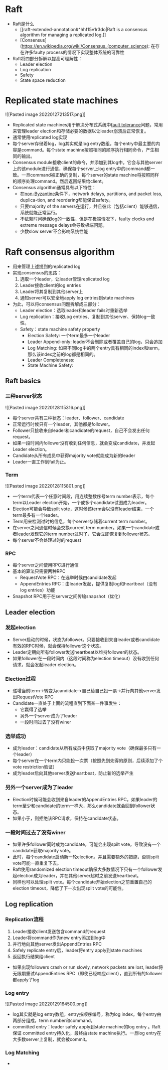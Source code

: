 # Raft
- Raft是什么
	- [[raft-extended-annotation#^hhf15v1r3do|Raft is a consensus algorithm for managing a replicated log.]]
	- [Consensus](https://en.wikipedia.org/wiki/Consensus_(computer_science): 在存在许多faulty process的情况下实现整体系统的可靠性
- Raft将四部分拆解以提高可理解性：
	- Leader election
	- Log replication
	- Safety
	- State space reduction
# Replicated state machines
![[Pasted image 20220127213517.png]]
- Replicated state machines用于解决分布式系统中[fault tolerance](https://en.wikipedia.org/wiki/Fault_tolerance)问题，常用来管理leader election和存储必要的数据以让leader崩溃后正常恢复。
- 通常使用replicated log实现
- 每个server存储着log，log其实就是log entry数组，每个entry中最主要的内容是command。每个state machine按照相同的顺序执行相同命令，产生相同的输出。
- Consensus module接收client的命令，并添加到其log中。它会与其他server上的该module进行通信，确保每个server上log entry中的command都一致。一旦command被正确的复制，每个server的state machine将按照同样的顺序处理command。然后返回结果给client。
- Consensus algorithm通常具有以下特性：
	- 在[non-Byzantine](https://en.wikipedia.org/wiki/Byzantine_fault)条件下，network delays, partitions, and packet loss, duplica-tion, and reordering都能保证safety。
	- 只要majority of the servers在运行，并且彼此（包括client）能够通信，系统就能正常运行。
	- 不依赖时间确保log的一致性，但是在极端情况下，faulty clocks and extreme message  delays会导致极端问题。
	- 少数slow server不会影响系统性能
# Raft consensus algorithm
- 用来管理上述提到的replicated log
- 实现consensus的思路：
	1. 选取一个leader，让leader管理replicated log
	2. Leader接收client的log entries
	3. Leader将其复制到其他server上
	4. 通知server可以安全地apply log entries到state machines
- 为此，可以将consensus问题拆解成三部分：
	- Leader election：选取leader和leader fails时重新选举
	- Log replication：接收Log entries、复制到其他server、保持log一致性。
	- Safety：state machine safety property
		- Election Safety: 一个term最多一个leader
		- Leader Append-only: leader不会删除或者覆盖自己的log，只会追加
		- Log Matching: 如果不同log中的两个entry具有相同的index和term，那么该index之前的log都是相同的。
		- Leader Completeness: 
		- State Machine Safety: 
## Raft basics
### 三种server状态
![[Pasted image 20220128115316.png]]
- 每个server共有三种状态：leader、follower、candidate
- 正常运行时候只有一个leader，其他都是follower。
- Follower只接收来自leader和candidate的request，自己不会发出任何request。
- 如果一段时间内follower没有收到任何信息，就会变成candidate，并发起Leader election。
- Candidate从所有成员中获得majority vote就能成为新的leader
- Leader一直工作到fail为止。
### Term
![[Pasted image 20220128115801.png]]
- 一个term代表一个任意时间段，用连续整数序号term number表示，每个term以Leader election开始，一个或多个candidate试图成为leader。
- Election可能会导致spilt vote，这时候该term会以没有leader结束，一个term最多有一个leader。
- Term用来检测过时的信息，每个server存储着current term number。
- 在server之间通信时候会交换current term number。如果一个candidate或者leader发现它的term number过时了，它会立即恢复到follower状态。
- 每个server不会处理过时的request
### RPC
- 每个server之间使用RPC进行通信
- 基本的算法只需要两种RPC
	- RequestVote RPC：在选举时候由candidate发起
	- AppendEntries RPC：由leader发起，提供复制log和heartbeat（没有log entries）功能
- Snapshot RPC用于在server之间传输snapshot（优化）
## Leader election
### 发起election
- Server启动的时候，状态为follower。只要接收到来自leader或者candidate有效的RPC时候，就会保持follower这个状态。
- Leader定期向所有follower发送heartbeat以维持follower的状态。
- 如果follower在一段时间内（这段时间称为election timeout）没有收到任何请求，就会发起leader election。
### Election过程
- 递增当前term->转变为candidate->自己给自己投一票->并行向其他server发出RequestVote RPC
- Candidate一直处于上面的流程直到下面某一件事发生：
	- 它赢得了选举
	- 另外一个server成为了leader
	- 一段时间过去了没有winer
### 选举成功
- 成为leader：candidate从所有成员中获取了majority vote（确保最多只有一个leader）
- 每个server在一个term内只能投一次票（按照先到先得的原则，后续添加了个vote restriction验证）
- 成为leader后向其他server发送heartbeat，防止新的选举产生
###  另外一个server成为了leader
- Election时候可能会收到来自leader的AppendEntries RPC，如果leader的term至少和candidate的term一样大，那么candidate就会回到follower状态。
- 如果小于，则拒绝该RPC请求，保持在candidate状态。
### 一段时间过去了没有winer
- 如果许多follower同时成为candidate，可能会出现spilt vote，导致没有一个candidate获取majority vote。
- 此时，每个candidate启动新一轮election。并且需要额外的措施，否则spilt vote可能一直重复下去。
- Raft使用randomized election timeout确保大多数情况下只有一个follower发起election成为leader，并在其他server超时之前发送heartbeat。
- 同样也可以处理spilt vote。每个candidate开始election之前重置自己的election timeout，降低了下一次出现split vote的可能性。
## Log replication
### Replication流程
1. Leader接收client发送包含command的request
2. Leader将command作为new entry添加到log中
3. 并行地向其他server发出AppendEntries RPC
4. Safely replicate entry后，leader将entry apply到state machines
5. 返回执行结果给client
- 如果出现followers crash or run slowly,  network packets are lost, leader将无限期重试AppendEntries RPC（即使已经响应client），直到所有的follower都apply了log
### Log entry
![[Pasted image 20220129164500.png]]
- log其实就是log entry数组，entry按顺序编号，称为log index。每个entry由两部分组成，term number和command。
- committed entry：leader safely apply到state machine的log entry 。Raft保证 committed entry持久化，最终由state machine执行。一旦log entry在大多数server上复制，就会被commit。
### Log Matching
- 

